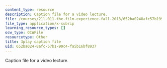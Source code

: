 ```yaml
---
content_type: resource
description: Caption file for a video lecture.
file: /courses/21l-011-the-film-experience-fall-2013/652ba0248afc57b199c4fa5b16bf8937_0jWfHFBLnv0.vtt
file_type: application/x-subrip
learning_resource_types: []
ocw_type: OCWFile
resourcetype: Other
title: 3play caption file
uid: 652ba024-8afc-57b1-99c4-fa5b16bf8937
---
```

Caption file for a video lecture.

